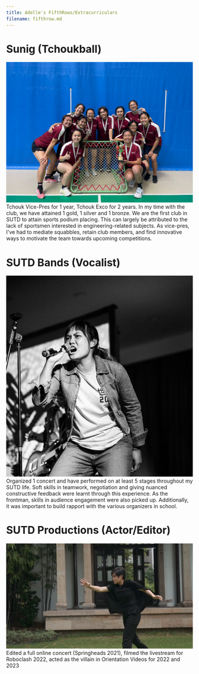```yaml
---
title: Adelle's FifthRows/Extracurriculars
filename: fifthrow.md
--- 
```


# Sunig (Tchoukball)
![Alt text](./images/Tchoukball.jpg)
Tchouk Vice-Pres for 1 year, Tchouk Exco for 2 years. In my time with the club, 
we have attained 1 gold, 1 silver and 1 bronze. We are the first club in SUTD to attain sports podium placing. 
This can largely be attributed to the lack of sportsmen interested in engineering-related subjects. As vice-pres, 
I've had to mediate squabbles, retain club members, and find innovative ways to motivate the team towards upcoming competitions.

# SUTD Bands (Vocalist)

![Alt text](./images/5ls.jpg)
Organized 1 concert and have performed on at least 5 stages throughout my SUTD life. 
Soft skills in teamwork, negotiation and giving nuanced constructive feedback were learnt through this experience.
As the frontman, skills in audience engagement were also picked up. Additionally, it was important to build rapport with the
various organizers in school.

# SUTD Productions (Actor/Editor)
![Alt text](./images/Prod2.png)
Edited a full online concert (Springheads 2021), filmed the livestream for Roboclash 2022, acted as the villain in Orientation Videos for 2022 and 2023 